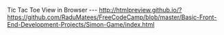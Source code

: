 Tic Tac Toe
View in Browser ---
http://htmlpreview.github.io/?https://github.com/RaduMatees/FreeCodeCamp/blob/master/Basic-Front-End-Development-Projects/Simon-Game/index.html
